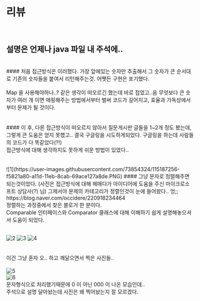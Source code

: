 리뷰
==
<br>

설명은 언제나 java 파일 내 주석에..
--
<br>
#### 처음 접근방식은 이러했다.   
가장 앞에있는 숫자만 추출해서 그 숫자가 큰 순서대로 기존의 숫자들을 붙여서 리턴해주는것.   
어쨋든 구현은 포기했다.<br><br>
Map 을 사용해야하나..? 같은 생각이 떠오르긴 했는데 바로 접었고..음   
무엇보다 큰 숫자가 여러 개 이면 매핑해주는 방법에서부터 벌써 코드가 길어지고, 효율과 가독성에서부터 문제가 될 것이다.
<br><br><br>
#### 이 후, 다른 접근방식이 떠오르지 않아서 질문게시판 글들을 1~2개 정도 봤는데,   
그렇게 큰 도움은 얻지 못했고.. 결국 구글링을 시도하게되었다.   
구글링을 하는데 사람들의 코드가 다 똑같았다(?!)<br>
접근방식에 대해 생각하지도 못하게 쉬운 방법이 있었다..
<br><br><br>
![1](https://user-images.githubusercontent.com/73854324/115187256-f5821a80-a11d-11eb-8cab-69ace127a8de.PNG)
#### 그냥 문자로 정렬해주면 되는것이었다. (사진은 접근방식에 대해 헤매다가 아이디어에 도움을 주신 마이크로소프트 상담사(?) 님)
그제서야 문제의 카테고리가 정렬인것이 눈에 들어왔다.. 엉;;<br>
https://blog.naver.com/occidere/220918234464<br>
정렬하는 과정중에서 찾은 블로거 한 분이다.<br>
Comparable 인터페이스와 Comparator 클래스에 대해 이해하기 쉽게 설명해놓으셔서 도움이 되었다.<br><br>

![2](https://user-images.githubusercontent.com/73854324/115187260-f74bde00-a11d-11eb-9cf7-33deb050755c.png)
![3](https://user-images.githubusercontent.com/73854324/115187262-f7e47480-a11d-11eb-8f83-3a5e95b09cf4.PNG)
![4](https://user-images.githubusercontent.com/73854324/115187264-f7e47480-a11d-11eb-99f7-e0ea0db9d6f3.PNG)<br><br><br>
이건 그냥 혼자 오.. 하고 깨달으면서 찍은 사진들.. <br><br>
![5](https://user-images.githubusercontent.com/73854324/115187266-f87d0b00-a11d-11eb-8b52-ce240eb4ef98.PNG)<br>
![6](https://user-images.githubusercontent.com/73854324/115187267-f915a180-a11d-11eb-9222-fc18619db298.PNG)<br>
문자형식으로 처리했기때문에 0 이 아닌 000 이 나온 모습인데..<br>
주석으로 설명 달아놨는데 사진은 왜 찍어놨는지 잘 모르겠다.<br>
